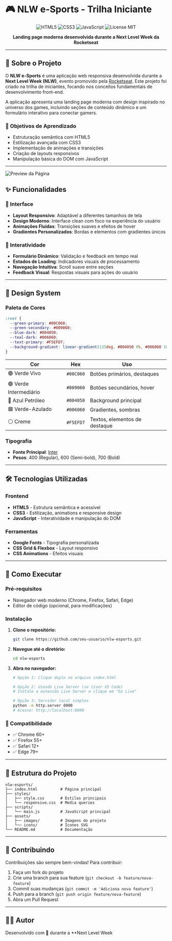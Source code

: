 # 🎮 NLW e-Sports - Trilha Iniciante

<div align="center">
  <img src="https://img.shields.io/badge/HTML5-E34F26?style=for-the-badge&logo=html5&logoColor=white" alt="HTML5">
  <img src="https://img.shields.io/badge/CSS3-1572B6?style=for-the-badge&logo=css3&logoColor=white" alt="CSS3">
  <img src="https://img.shields.io/badge/JavaScript-F7DF1E?style=for-the-badge&logo=javascript&logoColor=black" alt="JavaScript">
  <img src="https://img.shields.io/badge/License-MIT-green.svg?style=for-the-badge" alt="License MIT">
</div>

<p align="center">
  <strong>Landing page moderna desenvolvida durante a Next Level Week da Rocketseat</strong>
</p>

---

## 📖 Sobre o Projeto

O **NLW e-Sports** é uma aplicação web responsiva desenvolvida durante a **Next Level Week (NLW)**, evento promovido pela [Rocketseat](https://www.rocketseat.com.br/). Este projeto foi criado na trilha de iniciantes, focando nos conceitos fundamentais de desenvolvimento front-end.

A aplicação apresenta uma landing page moderna com design inspirado no universo dos games, incluindo seções de conteúdo dinâmico e um formulário interativo para conectar gamers.

### 🎯 Objetivos de Aprendizado

- Estruturação semântica com HTML5
- Estilização avançada com CSS3
- Implementação de animações e transições
- Criação de layouts responsivos
- Manipulação básica do DOM com JavaScript

---
![Preview da Página](https://github.com/user-attachments/assets/85a5bbf7-7327-4a6f-9978-62ed9f7c73f3)

## ✨ Funcionalidades

### 🎨 Interface
- **Layout Responsivo**: Adaptável a diferentes tamanhos de tela
- **Design Moderno**: Interface clean com foco na experiência do usuário
- **Animações Fluidas**: Transições suaves e efeitos de hover
- **Gradientes Personalizados**: Bordas e elementos com gradientes únicos

### 🔧 Interatividade
- **Formulário Dinâmico**: Validação e feedback em tempo real
- **Estados de Loading**: Indicadores visuais de processamento
- **Navegação Intuitiva**: Scroll suave entre seções
- **Feedback Visual**: Respostas visuais para ações do usuário

---

## 🎨 Design System

### Paleta de Cores

```css
:root {
  --green-primary: #00C060;
  --green-secondary: #009060;
  --blue-dark: #004050;
  --teal-dark: #006060;
  --text-primary: #F5EFD7;
  --background-gradient: linear-gradient(135deg, #004050 0%, #006060 100%);
}
```

| Cor | Hex | Uso |
|-----|-----|-----|
| 🟢 Verde Vivo | `#00C060` | Botões primários, destaques |
| 🟢 Verde Intermediário | `#009060` | Botões secundários, hover |
| 🔵 Azul Petróleo | `#004050` | Background principal |
| 🟦 Verde-Azulado | `#006060` | Gradientes, sombras |
| ⚪ Creme | `#F5EFD7` | Textos, elementos de destaque |

### Tipografia

- **Fonte Principal**: [Inter](https://fonts.google.com/specimen/Inter)
- **Pesos**: 400 (Regular), 600 (Semi-bold), 700 (Bold)

---

## 🛠️ Tecnologias Utilizadas

### Frontend
- **HTML5** - Estrutura semântica e acessível
- **CSS3** - Estilização, animations e responsive design
- **JavaScript** - Interatividade e manipulação do DOM

### Ferramentas
- **Google Fonts** - Tipografia personalizada
- **CSS Grid & Flexbox** - Layout responsivo
- **CSS Animations** - Efeitos visuais

---

## 🚀 Como Executar

### Pré-requisitos
- Navegador web moderno (Chrome, Firefox, Safari, Edge)
- Editor de código (opcional, para modificações)

### Instalação

1. **Clone o repositório:**
   ```bash
   git clone https://github.com/seu-usuario/nlw-esports.git
   ```

2. **Navegue até o diretório:**
   ```bash
   cd nlw-esports
   ```

3. **Abra no navegador:**
   ```bash
   # Opção 1: Clique duplo no arquivo index.html
   
   # Opção 2: Usando Live Server (se tiver VS Code)
   # Instale a extensão Live Server e clique em "Go Live"
   
   # Opção 3: Servidor local simples
   python -m http.server 8000
   # Acesse: http://localhost:8000
   ```

### 📱 Compatibilidade

- ✅ Chrome 60+
- ✅ Firefox 55+
- ✅ Safari 12+
- ✅ Edge 79+

---

## 📂 Estrutura do Projeto

```
nlw-esports/
├── index.html          # Página principal
├── styles/
│   ├── style.css       # Estilos principais
│   └── responsive.css  # Media queries
├── scripts/
│   └── main.js         # JavaScript principal
├── assets/
│   ├── images/         # Imagens do projeto
│   └── icons/          # Ícones SVG
└── README.md           # Documentação
```

---


## 🤝 Contribuindo

Contribuições são sempre bem-vindas! Para contribuir:

1. Faça um fork do projeto
2. Crie uma branch para sua feature (`git checkout -b feature/nova-feature`)
3. Commit suas mudanças (`git commit -m 'Adiciona nova feature'`)
4. Push para a branch (`git push origin feature/nova-feature`)
5. Abra um Pull Request

---



## 👨‍💻 Autor

Desenvolvido com 💜 durante a **Next Level Week
